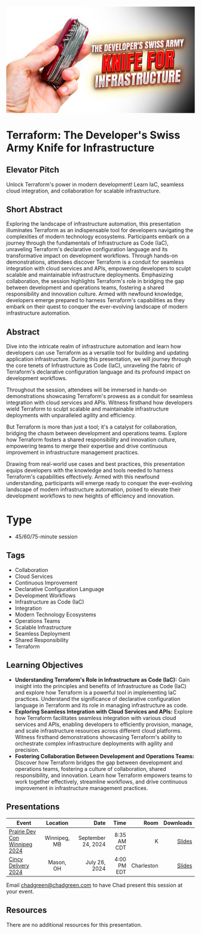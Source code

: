 ![Presentation Title](thumbnail.jpg)

# Terraform: The Developer's Swiss Army Knife for Infrastructure

## Elevator Pitch

Unlock Terraform's power in modern development! Learn IaC, seamless cloud integration, and collaboration for scalable infrastructure.

## Short Abstract

Exploring the landscape of infrastructure automation, this presentation illuminates Terraform as an indispensable tool for developers navigating the complexities of modern technology ecosystems. Participants embark on a journey through the fundamentals of Infrastructure as Code (IaC), unraveling Terraform's declarative configuration language and its transformative impact on development workflows. Through hands-on demonstrations, attendees discover Terraform is a conduit for seamless integration with cloud services and APIs, empowering developers to sculpt scalable and maintainable infrastructure deployments. Emphasizing collaboration, the session highlights Terraform's role in bridging the gap between development and operations teams, fostering a shared responsibility and innovation culture. Armed with newfound knowledge, developers emerge prepared to harness Terraform's capabilities as they embark on their quest to conquer the ever-evolving landscape of modern infrastructure automation.

## Abstract
Dive into the intricate realm of infrastructure automation and learn how developers can use Terraform as a versatile tool for building and updating application infrastructure. During this presentation, we will journey through the core tenets of Infrastructure as Code (IaC), unraveling the fabric of Terraform's declarative configuration language and its profound impact on development workflows. 

Throughout the session, attendees will be immersed in hands-on demonstrations showcasing Terraform's prowess as a conduit for seamless integration with cloud services and APIs. Witness firsthand how developers wield Terraform to sculpt scalable and maintainable infrastructure deployments with unparalleled agility and efficiency.

But Terraform is more than just a tool; it's a catalyst for collaboration, bridging the chasm between development and operations teams. Explore how Terraform fosters a shared responsibility and innovation culture, empowering teams to merge their expertise and drive continuous improvement in infrastructure management practices.

Drawing from real-world use cases and best practices, this presentation equips developers with the knowledge and tools needed to harness Terraform's capabilities effectively. Armed with this newfound understanding, participants will emerge ready to conquer the ever-evolving landscape of modern infrastructure automation, poised to elevate their development workflows to new heights of efficiency and innovation.

# Type
- 45/60/75-minute session

## Tags
- Collaboration
- Cloud Services
- Continuous Improvement
- Declarative Configuration Language
- Development Workflows
- Infrastructure as Code (IaC)
- Integration
- Modern Technology Ecosystems
- Operations Teams
- Scalable Infrastructure
- Seamless Deployment
- Shared Responsibility
- Terraform

## Learning Objectives
- **Understanding Terraform's Role in Infrastructure as Code (IaC):** Gain insight into the principles and benefits of Infrastructure as Code (IaC) and explore how Terraform is a powerful tool in implementing IaC practices. Understand the significance of declarative configuration language in Terraform and its role in managing infrastructure as code.
- **Exploring Seamless Integration with Cloud Services and APIs:** Explore how Terraform facilitates seamless integration with various cloud services and APIs, enabling developers to efficiently provision, manage, and scale infrastructure resources across different cloud platforms. Witness firsthand demonstrations showcasing Terraform's ability to orchestrate complex infrastructure deployments with agility and precision.
- **Fostering Collaboration Between Development and Operations Teams:** Discover how Terraform bridges the gap between development and operations teams, fostering a culture of collaboration, shared responsibility, and innovation. Learn how Terraform empowers teams to work together effectively, streamline workflows, and drive continuous improvement in infrastructure management practices.

## Presentations

| Event | Location | Date | Time | Room | Downloads |
|-------|:--------:|-----:|-----:|-----:|----------:|
| [Prairie Dev Con Winnipeg 2024](https://www.prairiedevcon.com/winnipeg.html) | Winnipeg, MB | September 24, 2024 | 8:35 AM CDT | K | [Slides](EventMaterials\Terraform-PDC2024.pdf) |
| [Cincy Delivery 2024](https://www.cincydeliver.org/) | Mason, OH | July 26, 2024 | 4:00 PM EDT | Charleston | [Slides](EventMaterials\Terraform-CincyDeliver2024.pdf) |

Email [chadgreen@chadgreen.com](mailto:chadgreen@chadgreen.com?subject=Presentation%20Request:%20Presentation%20Title) to have Chad present this session at your event.

## Resources
There are no additional resources for this presentation.
